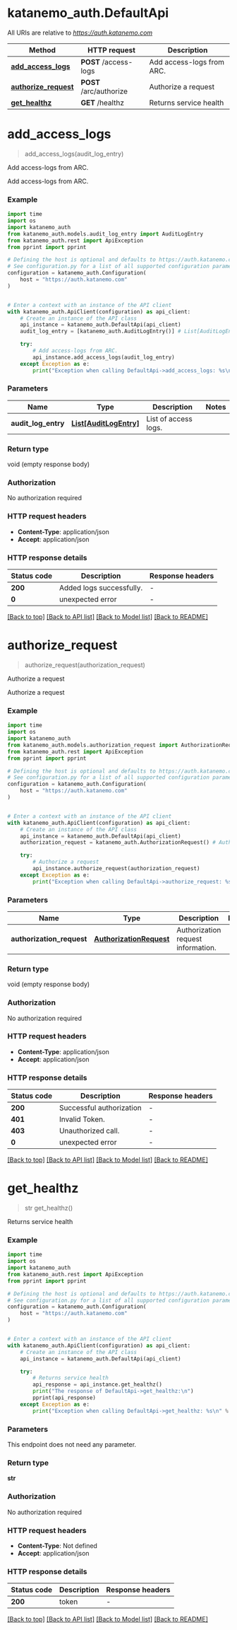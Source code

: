 # katanemo_auth.DefaultApi

All URIs are relative to *https://auth.katanemo.com*

Method | HTTP request | Description
------------- | ------------- | -------------
[**add_access_logs**](DefaultApi.md#add_access_logs) | **POST** /access-logs | Add access-logs from ARC.
[**authorize_request**](DefaultApi.md#authorize_request) | **POST** /arc/authorize | Authorize a request
[**get_healthz**](DefaultApi.md#get_healthz) | **GET** /healthz | Returns service health


# **add_access_logs**
> add_access_logs(audit_log_entry)

Add access-logs from ARC.

Add access-logs from ARC.

### Example

```python
import time
import os
import katanemo_auth
from katanemo_auth.models.audit_log_entry import AuditLogEntry
from katanemo_auth.rest import ApiException
from pprint import pprint

# Defining the host is optional and defaults to https://auth.katanemo.com
# See configuration.py for a list of all supported configuration parameters.
configuration = katanemo_auth.Configuration(
    host = "https://auth.katanemo.com"
)


# Enter a context with an instance of the API client
with katanemo_auth.ApiClient(configuration) as api_client:
    # Create an instance of the API class
    api_instance = katanemo_auth.DefaultApi(api_client)
    audit_log_entry = [katanemo_auth.AuditLogEntry()] # List[AuditLogEntry] | List of access logs.

    try:
        # Add access-logs from ARC.
        api_instance.add_access_logs(audit_log_entry)
    except Exception as e:
        print("Exception when calling DefaultApi->add_access_logs: %s\n" % e)
```


### Parameters

Name | Type | Description  | Notes
------------- | ------------- | ------------- | -------------
 **audit_log_entry** | [**List[AuditLogEntry]**](AuditLogEntry.md)| List of access logs. | 

### Return type

void (empty response body)

### Authorization

No authorization required

### HTTP request headers

 - **Content-Type**: application/json
 - **Accept**: application/json

### HTTP response details
| Status code | Description | Response headers |
|-------------|-------------|------------------|
**200** | Added logs successfully. |  -  |
**0** | unexpected error |  -  |

[[Back to top]](#) [[Back to API list]](../README.md#documentation-for-api-endpoints) [[Back to Model list]](../README.md#documentation-for-models) [[Back to README]](../README.md)

# **authorize_request**
> authorize_request(authorization_request)

Authorize a request

Authorize a request

### Example

```python
import time
import os
import katanemo_auth
from katanemo_auth.models.authorization_request import AuthorizationRequest
from katanemo_auth.rest import ApiException
from pprint import pprint

# Defining the host is optional and defaults to https://auth.katanemo.com
# See configuration.py for a list of all supported configuration parameters.
configuration = katanemo_auth.Configuration(
    host = "https://auth.katanemo.com"
)


# Enter a context with an instance of the API client
with katanemo_auth.ApiClient(configuration) as api_client:
    # Create an instance of the API class
    api_instance = katanemo_auth.DefaultApi(api_client)
    authorization_request = katanemo_auth.AuthorizationRequest() # AuthorizationRequest | Authorization request information.

    try:
        # Authorize a request
        api_instance.authorize_request(authorization_request)
    except Exception as e:
        print("Exception when calling DefaultApi->authorize_request: %s\n" % e)
```


### Parameters

Name | Type | Description  | Notes
------------- | ------------- | ------------- | -------------
 **authorization_request** | [**AuthorizationRequest**](AuthorizationRequest.md)| Authorization request information. | 

### Return type

void (empty response body)

### Authorization

No authorization required

### HTTP request headers

 - **Content-Type**: application/json
 - **Accept**: application/json

### HTTP response details
| Status code | Description | Response headers |
|-------------|-------------|------------------|
**200** | Successful authorization |  -  |
**401** | Invalid Token. |  -  |
**403** | Unauthorized call. |  -  |
**0** | unexpected error |  -  |

[[Back to top]](#) [[Back to API list]](../README.md#documentation-for-api-endpoints) [[Back to Model list]](../README.md#documentation-for-models) [[Back to README]](../README.md)

# **get_healthz**
> str get_healthz()

Returns service health

### Example

```python
import time
import os
import katanemo_auth
from katanemo_auth.rest import ApiException
from pprint import pprint

# Defining the host is optional and defaults to https://auth.katanemo.com
# See configuration.py for a list of all supported configuration parameters.
configuration = katanemo_auth.Configuration(
    host = "https://auth.katanemo.com"
)


# Enter a context with an instance of the API client
with katanemo_auth.ApiClient(configuration) as api_client:
    # Create an instance of the API class
    api_instance = katanemo_auth.DefaultApi(api_client)

    try:
        # Returns service health
        api_response = api_instance.get_healthz()
        print("The response of DefaultApi->get_healthz:\n")
        pprint(api_response)
    except Exception as e:
        print("Exception when calling DefaultApi->get_healthz: %s\n" % e)
```


### Parameters
This endpoint does not need any parameter.

### Return type

**str**

### Authorization

No authorization required

### HTTP request headers

 - **Content-Type**: Not defined
 - **Accept**: application/json

### HTTP response details
| Status code | Description | Response headers |
|-------------|-------------|------------------|
**200** | token |  -  |

[[Back to top]](#) [[Back to API list]](../README.md#documentation-for-api-endpoints) [[Back to Model list]](../README.md#documentation-for-models) [[Back to README]](../README.md)

